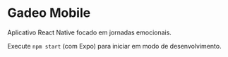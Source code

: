 # Gadeo Mobile

Aplicativo React Native focado em jornadas emocionais.

Execute `npm start` (com Expo) para iniciar em modo de desenvolvimento.
